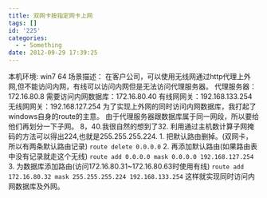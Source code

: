 ```yaml
---
title: 双网卡按指定网卡上网
tags: []
id: '225'
categories:
  - - Something
date: 2012-09-29 17:39:25
---
```


本机环境: win7 64 场景描述： 在客户公司，可以使用无线网通过http代理上外网,但不能访问内网，有线可以访问内网但是无法访问代理服务器。 代理服务器： 172.16.80.8 需要访问内网数据库：172.16.80.40 有线网网关：192.168.133.254 无线网网关：192.168.127.254 为了实现上外网的同时访问内网数据库，我打起了windows自身的route的主意。 由于代理服务器跟数据库属于同一网段，所以要给他们再划分一下子网。 8，40.我很自然的想到了32. 利用通过主机数计算子网掩码的方法可以得出224,也就是255.255.255.224. 1. 把默认路由删掉。(双网卡，所以有两条默认路由记录) `route delete 0.0.0.0` 2\. 再添加默认路由(如果路由表中没有记录就走这个无线) `route add 0.0.0.0 mask 0.0.0.0 192.168.127.254` 3. 为数据库添加路由(访问172.16.80.31~172.16.80.63时使用有线) `route add 172.16.80.32 mask 255.255.255.224 192.168.133.254` 这样就实现同时访问内网数据库及外网。